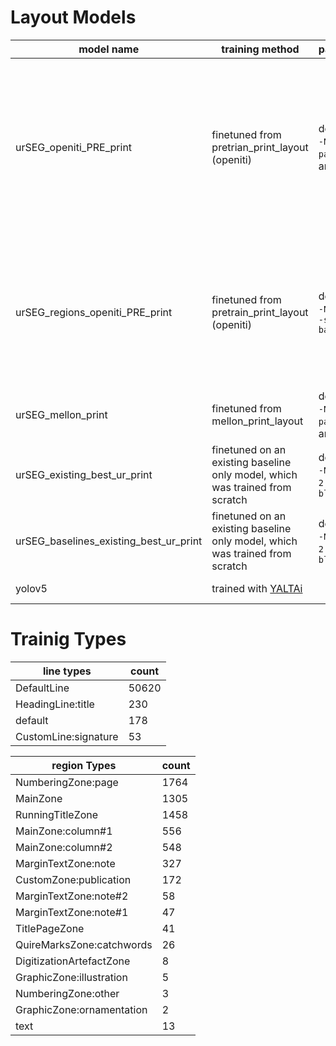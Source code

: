 # Layout Models

| model name | training method | parameters | comments |
|----------|----------|----------| ----------|
|urSEG_openiti_PRE_print|finetuned from pretrian_print_layout (openiti)|default with `-N 50`, `--pad 2 2`, and `-bl`|best model; handles multicolumn; baselines need work, especially for slanted lines; need more examples of layouts with `MainZone` and `MarginTextZone` + texts blocks enclosed within boxes within borders| 
|urSEG_regions_openiti_PRE_print|finetuned from pretrain_print_layout (openiti)|default with `-N 50` and `--suppress-baselines`|region only; handles multicolumn; often merges `MarginTextZone` with `MainZone`, especially where separation between `MarginTextZone` and `MainZone` is not clear|
|urSEG_mellon_print|finetuned from mellon_print_layout|default with `-N 50`, `--pad 2 2`, and `-bl`|less certain on pages with both `MaineZone` and `MarginTextZone`|
|urSEG_existing_best_ur_print|finetuned on an existing baseline only model, which was trained from scratch|default with `-N50`, `--pad 2 2 `, and `-bl`|pretty similar to `urSEG_mellon_print` with slightly better baselines|
|urSEG_baselines_existing_best_ur_print|finetuned on an existing baseline only model, which was trained from scratch|default with `-N50`, `--pad 2 2`, and `-bl`|currently training|
|yolov5|trained with <a href="https://github.com/PonteIneptique/YALTAi" target="_blank">YALTAi</a>||weights too large to upload here|

# Trainig Types
|line types|count|
|----------|----------|
|DefaultLine|50620|
|HeadingLine:title|230
|default|178|
|CustomLine:signature|53|

|region Types|count|
|----------|----------|
|NumberingZone:page|1764|
|MainZone|1305|
|RunningTitleZone|1458|
|MainZone:column#1|556|
|MainZone:column#2|548|
|MarginTextZone:note|327|
|CustomZone:publication|172|
|MarginTextZone:note#2|58|
|MarginTextZone:note#1|47|
|TitlePageZone|41|
|QuireMarksZone:catchwords|26|
|DigitizationArtefactZone|8|
|GraphicZone:illustration|5|
|NumberingZone:other|3|
|GraphicZone:ornamentation|2|
|text|13|
